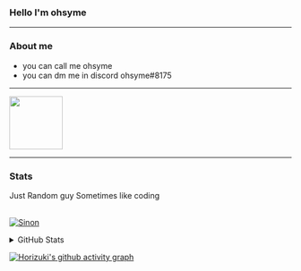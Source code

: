 ### Hello I'm ohsyme

---

### About me
- you can call me ohsyme
- you can dm me in discord ohsyme#8175

---

<a href="https://discord.com/users/972477619360628806">
<img height="95px" src="https://discord.c99.nl/widget/theme-4/972477619360628806.png" />
</a>

---

### Stats


  <summary>Just Random guy Sometimes like coding</summary>
  <br/>
  
[![Sinon](https://i.imgur.com/p09FnTZ_d.webp?maxwidth=760&fidelity=grand)](https://discord.com/users/972477619360628806)


<details> 
  <summary>GitHub Stats</summary>
  <br/>
  
[![ohsyme](https://github-readme-stats.vercel.app/api/top-langs/?username=ohsyme&&theme=tokyonight&title_color=fce9ed)](https://github.com/anuraghazra/github-readme-stats)

[![ohsyme](https://github-readme-stats.vercel.app/api?username=ohsyme&count_private=true&show_icons=true&theme=tokyonight&title_color=fce9ed)](https://github.com/anuraghazra/github-readme-stats)

[![Horizuki](https://github-readme-streak-stats.herokuapp.com?user=ohsyme&theme=tokyonight)](https://git.io/streak-stats)
  <br/>
</details>

[![Horizuki's github activity graph](https://activity-graph.herokuapp.com/graph?username=ohsyme&color=fce9ed&point=ffffff&theme=material-palenight)](https://github.com/ashutosh00710/github-readme-activity-graph)

